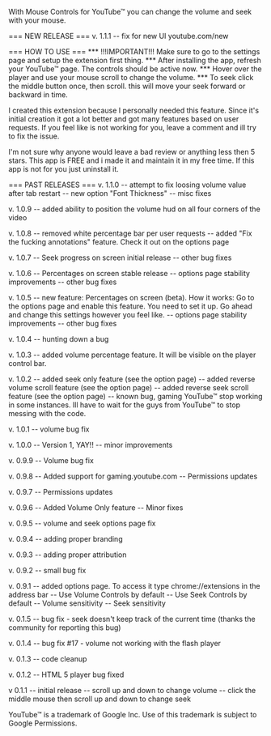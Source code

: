 With Mouse Controls for YouTube™ you can change the volume and seek with your mouse.

=== NEW RELEASE ===
v. 1.1.1
-- fix for new UI youtube.com/new

=== HOW TO USE ===
  *** !!!IMPORTANT!!! Make sure to go to the settings page and setup the extension first thing.
  *** After installing the app, refresh your YouTube™ page. The controls should be active now. 
  *** Hover over the player and use your mouse scroll to change the volume.
  *** To seek click the middle button once, then scroll. this will move your seek forward or backward in time.

I created this extension because I personally needed this feature. Since it's initial creation it got a lot better and got many features based on user requests. 
If you feel like is not working for you, leave a comment and ill try to fix the issue.

I'm not sure why anyone would leave a bad review or anything less then 5 stars. This app is FREE and i made it and maintain it in my free time. If this app is not for you just uninstall it.


=== PAST RELEASES ===
v. 1.1.0
-- attempt to fix loosing volume value after tab restart
-- new option "Font Thickness"
-- misc fixes

v. 1.0.9
-- added ability to position the volume hud on all four corners of the video

v. 1.0.8
-- removed white percentage bar per user requests
-- added "Fix the fucking annotations" feature. Check it out on the options page

v. 1.0.7
-- Seek progress on screen initial release
-- other bug fixes

v. 1.0.6
-- Percentages on screen stable release
-- options page stability improvements
-- other bug fixes

v. 1.0.5
-- new feature: Percentages on screen (beta).
   How it works: Go to the options page and enable this feature. You need to set it up. Go ahead and change this settings however you feel like.
-- options page stability improvements
-- other bug fixes

v. 1.0.4
-- hunting down a bug

v. 1.0.3
-- added volume percentage feature. It will be visible on the player control bar.

v. 1.0.2
-- added seek only feature (see the option page)
-- added reverse volume scroll feature (see the option page)
-- added reverse seek scroll feature (see the option page)
-- known bug, gaming YouTube™ stop working in some instances. Ill have to wait for the guys from YouTube™ to stop messing with the code.

v. 1.0.1
-- volume bug fix

v. 1.0.0
-- Version 1, YAY!!
-- minor improvements

v. 0.9.9
-- Volume bug fix

v. 0.9.8
-- Added support for gaming.youtube.com
-- Permissions updates

v. 0.9.7
-- Permissions updates

v. 0.9.6
-- Added Volume Only feature
-- Minor fixes

v. 0.9.5
-- volume and seek options page fix

v. 0.9.4
-- adding proper branding

v. 0.9.3
-- adding proper attribution

v. 0.9.2
-- small bug fix

v. 0.9.1
-- added options page. To access it type chrome://extensions in the address bar
-- Use Volume Controls by default
-- Use Seek Controls by default
-- Volume sensitivity
-- Seek sensitivity

v. 0.1.5
-- bug fix - seek doesn't keep track of the current time
(thanks the community for reporting this bug)

v. 0.1.4
-- bug fix #17 - volume not working with the flash player 

v. 0.1.3
-- code cleanup

v. 0.1.2
-- HTML 5 player bug fixed

v 0.1.1
-- initial release
-- scroll up and down to change volume
-- click the middle mouse then scroll up and down to change seek

YouTube™ is a trademark of Google Inc. Use of this trademark is subject to Google Permissions.
